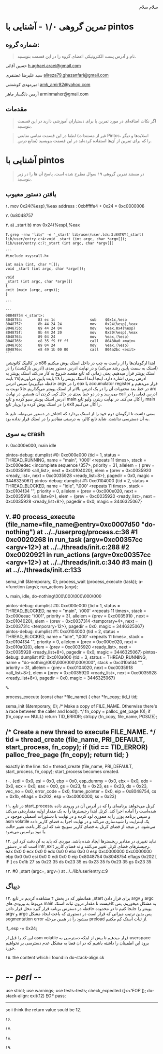 <div dir="rtl">

سلام سلام

</div>


تمرین گروهی ۱/۰ - آشنایی با pintos
======================

شماره گروه:
-----
> نام و آدرس پست الکترونیکی اعضای گروه را در این قسمت بنویسید.

حسین آقائی h.aghaei.araei@gmail.com

سید علیرضا غضنفری alireza79.ghazanfari@gmail.com 

امیرمهدی کوششی amk_amir82@yahoo.com

آرمین دلگسار ماهر arminmaher@gmail.com 




مقدمات
----------
> اگر نکات اضافه‌ای در مورد تمرین یا برای دستیاران آموزشی دارید در این قسمت بنویسید.


> لطفا در این قسمت تمامی منابعی (غیر از مستندات Pintos، اسلاید‌ها و دیگر منابع  درس) را که برای تمرین از آن‌ها استفاده کرده‌اید در این قسمت بنویسید.

آشنایی با pintos
============
>  در مستند تمرین گروهی ۱۹ سوال مطرح شده است. پاسخ آن ها را در زیر بنویسید.


## یافتن دستور معیوب

۱.
    mov    0x24(%esp),%eax 
	address : 0xbfffffe4 + 0x24 = 0xc0000008 

۲.
    0x8048757
    

۳.
    a) _start
    b) mov    0x24(%esp),%eax
  

۴.
   `grep -rnw 'lib/' -e '_start'`
    ```
    lib/user/user.lds:3:ENTRY(_start) 
    lib/user/entry.c:4:void _start (int argc, char *argv[]); 
    lib/user/entry.c:7:_start (int argc, char *argv[])
    ```
   
    ```
    #include <syscall.h>

    int main (int, char *[]);
    void _start (int argc, char *argv[]);

    void
    _start (int argc, char *argv[])
    {
    exit (main (argc, argv));
    }

    ```
   
    ```
    08048754 <_start>:                                                                                      
    8048754:       83 ec 1c                sub    $0x1c,%esp                                                
    8048757:       8b 44 24 24             mov    0x24(%esp),%eax                                           
    804875b:       89 44 24 04             mov    %eax,0x4(%esp)                                            
    804875f:       8b 44 24 20             mov    0x20(%esp),%eax                                         
    8048763:       89 04 24                mov    %eax,(%esp)                                              
    8048766:       e8 35 f9 ff ff          call   80480a0 <main>                                           
    804876b:       89 04 24                mov    %eax,(%esp)   
    804876e:       e8 49 1b 00 00          call   804a2bc <exit>
    ```
   
   در کالینگ کانونشن x86 ابتدا ارگومان‌ها را از راست به چپ در داخل استک پوش میکنیم (استک به سمت پایین رشد می‌کند) و در نهایت ادرس دستور بعدی (ادرس بازگشت) را در استک پوینتر قرار میدهیم. یعنی زمانی که تابع مقصد شروع به کار می‌کند استک پوینتر به ادرس ریترن اشاره دارد.
   اینجا ابتدا استک پوینتر را ۲۸ بایت پایین می‌اوریم(۲۸ بایت حافظه میگیریم).سپس ادرس argv را در eax یا accumulator register قرار می‌دهیم و در خط بعد محتویات آن را در یک ادرس بالاتر از استک پوینتر می‌گذاریم.حالا نوبت به arc می‌رسد و در دو خط بعدی در حال کپی کردن آن هستیم. در نهایت call ادرس فعلی را در ادرس استک پوینتر سیو کرده و تابع main را کال می‌کند. در نهایت ریترن ولیو تابع main را در استک پوش کرده و این‌بار تابع exit را کال می‌کنیم.
   
   

۵. در دستور مربوطه، تابع _start سعی داشت تا  ارگومان دوم خود را از استک بردارد که به آن دسترسی نداشت. شاید تابع کالر، به درستی مقادیر را در استک قرار نداده بود.

## به سوی crash

۶.
0xc000e000, main
idle

pintos-debug: dumplist #0: 0xc000e000 {tid = 1, status = THREAD_RUNNING, name = "main", '\000' <repeats 11 times>, stack = 0xc000edec <incomplete sequence \357>, priority = 31, allelem = {
prev = 0xc0035910 <all_list>, next = 0xc0104020}, elem = {prev = 0xc0035920 <ready_list>, next = 0xc0035928 <ready_list+8>}, pagedir = 0x0, magic = 3446325067}
pintos-debug: dumplist #1: 0xc0104000 {tid = 2, status = THREAD_BLOCKED, name = "idle", '\000' <repeats 11 times>, stack = 0xc0104f34 "", priority = 0, allelem = {prev = 0xc000e020, next = 0xc0035918 <all_list+8>}, elem = {prev = 0xc0035920 <ready_list>, next = 0xc0035928 <ready_list+8>}, pagedir = 0x0, magic = 3446325067}

۷.
#0  process_execute (file_name=file_name@entry=0xc0007d50 "do-nothing") at ../../userprog/process.c:36
#1  0xc0020268 in run_task (argv=0xc00357cc <argv+12>) at ../../threads/init.c:288
#2  0xc0020921 in run_actions (argv=0xc00357cc <argv+12>) at ../../threads/init.c:340
#3  main () at ../../threads/init.c:133
------
sema_init (&temporary, 0);
process_wait (process_execute (task));
a->function (argv);
run_actions (argv);


۸.
main, idle, do-nothing\000\000\000\000\000

pintos-debug: dumplist #0: 0xc000e000 {tid = 1, status = THREAD_BLOCKED, name = "main", '\000' <repeats 11 times>, stack = 0xc000eeac "\001", priority = 31, allelem = {prev = 0xc0035910 <a
ll_list>, next = 0xc0104020}, elem = {prev = 0xc0037314 <temporary+4>, next = 0xc003731c <temporary+12>}, pagedir = 0x0, magic = 3446325067}
pintos-debug: dumplist #1: 0xc0104000 {tid = 2, status = THREAD_BLOCKED, name = "idle", '\000' <repeats 11 times>, stack = 0xc0104f34 "", priority = 0, allelem = {prev = 0xc000e020, next =
 0xc010a020}, elem = {prev = 0xc0035920 <ready_list>, next = 0xc0035928 <ready_list+8>}, pagedir = 0x0, magic = 3446325067}
pintos-debug: dumplist #2: 0xc010a000 {tid = 3, status = THREAD_RUNNING, name = "do-nothing\000\000\000\000\000", stack = 0xc010afd4 "", priority = 31, allelem = {prev = 0xc0104020, next =
 0xc0035918 <all_list+8>}, elem = {prev = 0xc0035920 <ready_list>, next = 0xc0035928 <ready_list+8>}, pagedir = 0x0, magic = 3446325067}

۹.

process_execute (const char *file_name)
{
char *fn_copy;
tid_t tid;

sema_init (&temporary, 0);
/* Make a copy of FILE_NAME.
Otherwise there's a race between the caller and load(). */
fn_copy = palloc_get_page (0);
if (fn_copy == NULL)
return TID_ERROR;
strlcpy (fn_copy, file_name, PGSIZE);

/* Create a new thread to execute FILE_NAME. */
tid = thread_create (file_name, PRI_DEFAULT, start_process, fn_copy);
if (tid == TID_ERROR)
palloc_free_page (fn_copy);
return tid;
}
------
exactly in the line:
tid = thread_create (file_name, PRI_DEFAULT, start_process, fn_copy);
start_process becomes created.

۱۰.
 {edi = 0x0, esi = 0x0, ebp = 0x0, esp_dummy = 0x0, ebx = 0x0, edx = 0x0, ecx = 0x0, eax = 0x0, gs = 
0x23, fs = 0x23, es = 0x23, ds = 0x23, vec_no = 0x0, error_code = 0x0, frame_pointer = 0x0, eip = 0x8048754, cs = 0x1b, eflags = 0x202, esp = 0xc0000000, ss = 0x23}


۱۱. در تابع start_process، کرنل می‌خواهد برنامه‌ای را که در آدرس آن در ورودی داده شده‌است را آماده اجرا کند. کرنل ابتدا رجیستر‌ها را به یک مقدار اولیه مقداردهی می‌کند و سپس برنامه یوزر را به مموری لود کرده و در نهایت با دستورات اسمبلی موجود در asm volatile یک اینتراپت را شبیه‌سازی می‌کند و در نهایت اجرا به فضای کاربر داده می‌شود. در نتیجه از فضای کرنل به فضای کاربر سوییج شد که این کار باعث تغییر حالت یا مود پراسس می‌شود.

۱۲. نباید تغییری در مقادیر ریجستر‌ها ایجاد شده باشد. موردی که باید به آن دقت کرد این است که در دستور intr_exit رجیستر‌های فضای کرنل تغییر می‌کنند و نه فضای کاربر.
eax            0x0      0
ecx            0x0      0
edx            0x0      0
ebx            0x0      0
esp            0xc0000000       0xc0000000
ebp            0x0      0x0
esi            0x0      0
edi            0x0      0
eip            0x8048754        0x8048754
eflags         0x202    [ IF ]
cs             0x1b     27
ss             0x23     35
ds             0x23     35
es             0x23     35
fs             0x23     35
gs             0x23     35

۱۳. 
	#0  _start (argc=<unavailable>, argv=<unavailable>) at ../../lib/user/entry.c:9


## دیباگ

۱۴.
همانطور که در بخش ۴ مشاهده کردیم در تابع _start برای قرار دادن argv و argc مربوط به ورودی های main به مشکل میخوریم.
پس کافیست تا مقدار درون ثبات استک پوینتر را جابجا کنیم تا در محدوده حافظه در دسترس برنامه قرار گیرد محل قرار دادن argv و argc
پس بدین ترتیب میزانی که قرار است در دستوری که باعث ایجاد مشکل segmentation error میشود را در همین مرحله preload از ثبات استک کم مکنیم.

if_.esp -= 0x24;

این کد را قبل از asm volatile قرار میدهیم تا پیش از اینکه دسترسی به userspace برود این اطمینان را داشته باشیم که در ان فضا به مشکل عدم دسترسی بر نخواهیم خورد.


۱۵.
the content which i found in do-stack-align.ck

# -*- perl -*-
use strict;
use warnings;
use tests::tests;
check_expected ([<<'EOF']);
do-stack-align: exit(12)
EOF
pass;

--------------

so i think the return value sould be 12.

۱۶.

۱۷.

۱۸.

۱۹.

</div>